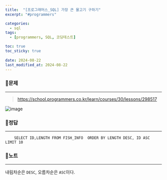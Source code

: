 ```yaml
---
title:  "[프로그래머스_SQL] 가장 큰 물고기 구하기"
excerpt: "#programmers"

categories:
  - sql
tags:
  - [programmers, SQL, 코딩테스트]

toc: true
toc_sticky: true
 
date: 2024-08-22
last_modified_at: 2024-08-22
---
```


### 📜문제
-----
><https://school.programmers.co.kr/learn/courses/30/lessons/298517> 
 
![image](https://github.com/user-attachments/assets/ceb2c527-1c77-4ac0-9bb7-e29b99440ef6)
  
### 📜정답
-----
```
    SELECT ID,LENGTH FROM FISH_INFO  ORDER BY LENGTH DESC, ID ASC LIMIT 10
```
  
### 📜노트
-----
내림차순은 `DESC`, 오름차순은 `ASC`이다.

